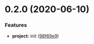 # 0.2.0 (2020-06-10)


### Features

* **project:** init ([98f69e9](https://github.com/VovanR/toggle-in-set/commit/98f69e9621179f0118ef161656ab3b1accf120f2))



